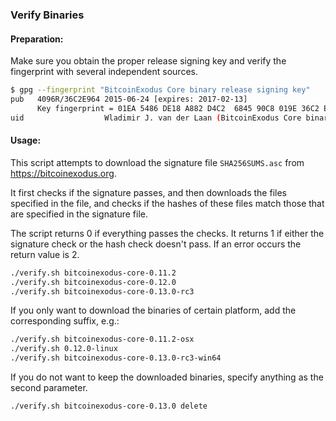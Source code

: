 ### Verify Binaries

#### Preparation:

Make sure you obtain the proper release signing key and verify the fingerprint with several independent sources.

```sh
$ gpg --fingerprint "BitcoinExodus Core binary release signing key"
pub   4096R/36C2E964 2015-06-24 [expires: 2017-02-13]
      Key fingerprint = 01EA 5486 DE18 A882 D4C2  6845 90C8 019E 36C2 E964
uid                  Wladimir J. van der Laan (BitcoinExodus Core binary release signing key) <laanwj@gmail.com>
```

#### Usage:

This script attempts to download the signature file `SHA256SUMS.asc` from https://bitcoinexodus.org.

It first checks if the signature passes, and then downloads the files specified in the file, and checks if the hashes of these files match those that are specified in the signature file.

The script returns 0 if everything passes the checks. It returns 1 if either the signature check or the hash check doesn't pass. If an error occurs the return value is 2.


```sh
./verify.sh bitcoinexodus-core-0.11.2
./verify.sh bitcoinexodus-core-0.12.0
./verify.sh bitcoinexodus-core-0.13.0-rc3
```

If you only want to download the binaries of certain platform, add the corresponding suffix, e.g.:

```sh
./verify.sh bitcoinexodus-core-0.11.2-osx
./verify.sh 0.12.0-linux
./verify.sh bitcoinexodus-core-0.13.0-rc3-win64
```

If you do not want to keep the downloaded binaries, specify anything as the second parameter.

```sh
./verify.sh bitcoinexodus-core-0.13.0 delete
```
